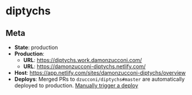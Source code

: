 # diptychs

## Meta

- **State**: production
- **Production**:
  - **URL**: https://diptychs.work.damonzucconi.com/
  - **URL**: https://damonzucconi-diptychs.netlify.com/
- **Host**: https://app.netlify.com/sites/damonzucconi-diptychs/overview
- **Deploys**: Merged PRs to `dzucconi/diptychs#master` are automatically deployed to production. [Manually trigger a deploy](https://app.netlify.com/sites/damonzucconi-diptychs/deploys)
